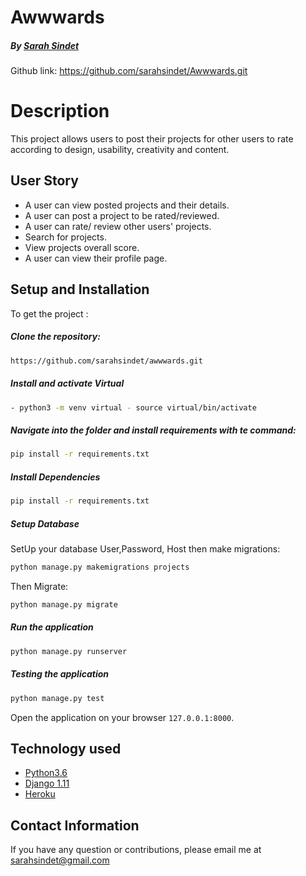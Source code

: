 # Awwwards

##### By [Sarah Sindet](https://github.com/sarahsindet)

Github link: https://github.com/sarahsindet/Awwwards.git 


# Description  
This project allows users to post their projects for other users to rate according to design, usability, creativity and content.

 
## User Story  
  
* A user can view posted projects and their details.  
* A user can post a project to be rated/reviewed. 
* A user can rate/ review other users' projects.  
* Search for projects.  
* View projects overall score.
* A user can view their profile page.  
  

  
## Setup and Installation  
To get the project : 
  
##### Clone the repository:  
 ```bash 
 https://github.com/sarahsindet/awwwards.git 
```

##### Install and activate Virtual  
 ```bash 
- python3 -m venv virtual - source virtual/bin/activate  
```  


##### Navigate into the folder and install requirements with te command:
 ```bash 
pip install -r requirements.txt 
```

##### Install Dependencies  
 ```bash 
 pip install -r requirements.txt 
```  
 ##### Setup Database  
  SetUp your database User,Password, Host then make migrations:
 ```bash 
python manage.py makemigrations projects
 ``` 
 Then Migrate: 
 ```bash 
 python manage.py migrate 
```
##### Run the application  
 ```bash 
 python manage.py runserver 
``` 
##### Testing the application  
 ```bash 
 python manage.py test 
```
Open the application on your browser `127.0.0.1:8000`.  
  
 
 
 
## Technology used  
  
* [Python3.6](https://www.python.org/)  
* [Django 1.11](https://docs.djangoproject.com/en/1.1/)  
* [Heroku](https://heroku.com)  
  
  
 
  
## Contact Information   
If you have any question or contributions, please email me at sarahsindet@gmail.com 
  

